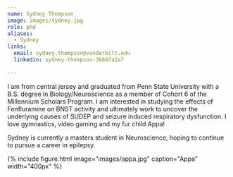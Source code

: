 ```yaml
---
name: Sydney Thompson
image: images/sydney.jpg
role: phd
aliases:
  - Sydney
links:
  email: sydney.thompson@vanderbilt.edu
  linkedin: sydney-thompson-36807a2a7
   
---
```

I am from central jersey and graduated from Penn State University with a B.S. degree in Biology/Neuroscience as a member of Cohort 6 of the Millennium Scholars Program. I am interested in studying the effects of Fenfluramine on BNST activity and ultimately work to uncover the underlying causes of SUDEP and seizure induced respiratory dysfunction. I love gymnastics, video gaming and my fur child Appa!

Sydney is currently a masters student in Neuroscience, hoping to continue to pursue a career in epilepsy.

{%
  include figure.html
  image="images/appa.jpg"
  caption="Appa"
  width="400px"
%}

